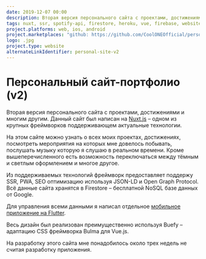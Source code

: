 ```yaml
---
date: 2019-12-07 00:00
description: Вторая версия персонального сайта с проектами, достижениями и многим другим. Данный сайт был написан на [Nuxt.js](https://ru.nuxtjs.org) – одном из крупных фреймворков поддерживающем актуальные технологии.
tags: nuxt, ssr, spotify-api, firestore, heroku, vue, firebase, website, app, flutter
project.platforms: web, ios, android
project.marketplaces: "github: https://github.com/CoolONEOfficial/personal_site_nuxt"
logo: .jpg
project.type: website
alternateLinkIdentifier: personal-site-v2
---
```

# Персональный сайт-портфолио (v2)

Вторая версия персонального сайта с проектами, достижениями и многим другим. Данный сайт был написан на [Nuxt.js](https://ru.nuxtjs.org) – одном из крупных фреймворков поддерживающем актуальные технологии.

На этом сайте можно узнать о всех моих проектах, достижениях, посмотреть мероприятия на которых мне довелось побывать, послушать музыку которую я слушаю в реальном времени. Кроме вышеперечисленного есть возможность переключаться между тёмным и светлым оформлением и многое другое.

Из поддерживаемых технологий фреймворк предоставляет поддержу SSR, PWA, SEO оптимизацию используя JSON-LD и Open Graph Protocol.
Всё данные сайта хранятся в Firestore – бесплатной NoSQL базе данных от Google.

Для управления всеми данными я написал отдельное [мобильное приложение на Flutter](https://github.com/CoolONEOfficial/personal_site_app).

Весь дизайн был реализован преимущественно используя Buefy – адаптацию CSS фреймворка Bulma для Vue.js.

На разработку этого сайта мне понадобилось около трех недель не считая разработку приложения.
